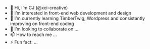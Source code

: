 - 👋 Hi, I’m CJ (@xci-creative)
- 👀 I’m interested in front-end web development and design
- 🌱 I’m currently learning TimberTwig, Wordpress and consistantly improving on front-end coding
- 💞️ I’m looking to collaborate on ...
- 📫 How to reach me ...
- ⚡ Fun fact: ...

<!---
xci-creative/xci-creative is a ✨ special ✨ repository because its `README.md` (this file) appears on your GitHub profile.
You can click the Preview link to take a look at your changes.
--->
